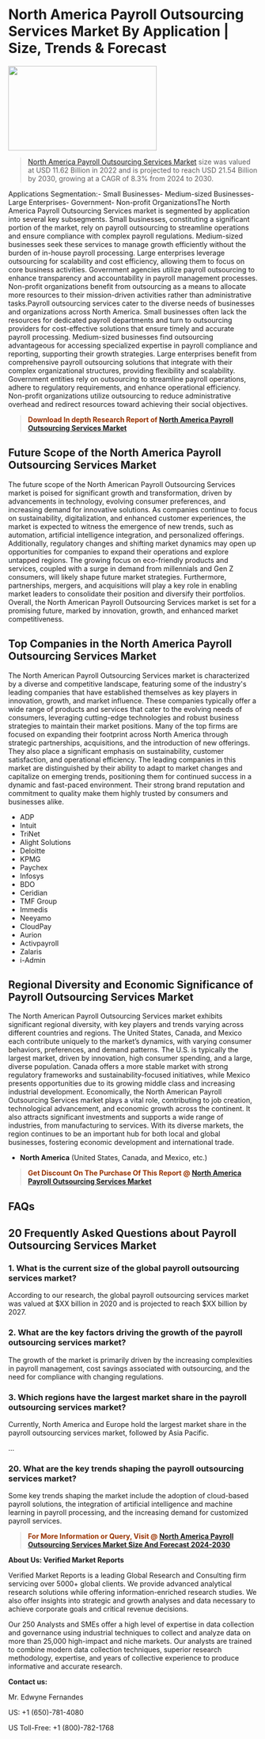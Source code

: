 <p><h1>North America Payroll Outsourcing Services Market By Application | Size, Trends & Forecast</h1><p><img class="aligncenter size-medium wp-image-105565" src="https://ffe5etoiles.com/wp-content/uploads/2025/01/MST7-300x171.png" alt="" width="300" height="171" /></p><blockquote><p><a href="https://www.verifiedmarketreports.com/download-sample/?rid=375784&utm_source=Github-NA&utm_medium=389" target="_blank">North America Payroll Outsourcing Services Market</a> size was valued at USD 11.62 Billion in 2022 and is projected to reach USD 21.54 Billion by 2030, growing at a CAGR of 8.3% from 2024 to 2030.</p></blockquote>Applications Segmentation:- Small Businesses- Medium-sized Businesses- Large Enterprises- Government- Non-profit OrganizationsThe North America Payroll Outsourcing Services market is segmented by application into several key subsegments. Small businesses, constituting a significant portion of the market, rely on payroll outsourcing to streamline operations and ensure compliance with complex payroll regulations. Medium-sized businesses seek these services to manage growth efficiently without the burden of in-house payroll processing. Large enterprises leverage outsourcing for scalability and cost efficiency, allowing them to focus on core business activities. Government agencies utilize payroll outsourcing to enhance transparency and accountability in payroll management processes. Non-profit organizations benefit from outsourcing as a means to allocate more resources to their mission-driven activities rather than administrative tasks.Payroll outsourcing services cater to the diverse needs of businesses and organizations across North America. Small businesses often lack the resources for dedicated payroll departments and turn to outsourcing providers for cost-effective solutions that ensure timely and accurate payroll processing. Medium-sized businesses find outsourcing advantageous for accessing specialized expertise in payroll compliance and reporting, supporting their growth strategies. Large enterprises benefit from comprehensive payroll outsourcing solutions that integrate with their complex organizational structures, providing flexibility and scalability. Government entities rely on outsourcing to streamline payroll operations, adhere to regulatory requirements, and enhance operational efficiency. Non-profit organizations utilize outsourcing to reduce administrative overhead and redirect resources toward achieving their social objectives.</p><blockquote><p><span style="color: #993300;"><strong>Download In depth Research Report of <a href="https://www.verifiedmarketreports.com/download-sample/?rid=375784&utm_source=Github-NA&utm_medium=389">North America Payroll Outsourcing Services Market</a></strong></span></p></blockquote><h2>Future Scope of the North America Payroll Outsourcing Services Market</h2><p>The future scope of the North American Payroll Outsourcing Services market is poised for significant growth and transformation, driven by advancements in technology, evolving consumer preferences, and increasing demand for innovative solutions. As companies continue to focus on sustainability, digitalization, and enhanced customer experiences, the market is expected to witness the emergence of new trends, such as automation, artificial intelligence integration, and personalized offerings. Additionally, regulatory changes and shifting market dynamics may open up opportunities for companies to expand their operations and explore untapped regions. The growing focus on eco-friendly products and services, coupled with a surge in demand from millennials and Gen Z consumers, will likely shape future market strategies. Furthermore, partnerships, mergers, and acquisitions will play a key role in enabling market leaders to consolidate their position and diversify their portfolios. Overall, the North American Payroll Outsourcing Services market is set for a promising future, marked by innovation, growth, and enhanced market competitiveness.</p><h2>Top Companies in the North America Payroll Outsourcing Services Market</h2><p>The North American Payroll Outsourcing Services market is characterized by a diverse and competitive landscape, featuring some of the industry's leading companies that have established themselves as key players in innovation, growth, and market influence. These companies typically offer a wide range of products and services that cater to the evolving needs of consumers, leveraging cutting-edge technologies and robust business strategies to maintain their market positions. Many of the top firms are focused on expanding their footprint across North America through strategic partnerships, acquisitions, and the introduction of new offerings. They also place a significant emphasis on sustainability, customer satisfaction, and operational efficiency. The leading companies in this market are distinguished by their ability to adapt to market changes and capitalize on emerging trends, positioning them for continued success in a dynamic and fast-paced environment. Their strong brand reputation and commitment to quality make them highly trusted by consumers and businesses alike.</p><p><ul><li>ADP </li><li> Intuit </li><li> TriNet </li><li> Alight Solutions </li><li> Deloitte </li><li> KPMG </li><li> Paychex </li><li> Infosys </li><li> BDO </li><li> Ceridian </li><li> TMF Group </li><li> Immedis </li><li> Neeyamo </li><li> CloudPay </li><li> Aurion </li><li> Activpayroll </li><li> Zalaris </li><li> i-Admin</li></ul></p><h2>Regional Diversity and Economic Significance of Payroll Outsourcing Services Market</h2><p>The North American Payroll Outsourcing Services market exhibits significant regional diversity, with key players and trends varying across different countries and regions. The United States, Canada, and Mexico each contribute uniquely to the market’s dynamics, with varying consumer behaviors, preferences, and demand patterns. The U.S. is typically the largest market, driven by innovation, high consumer spending, and a large, diverse population. Canada offers a more stable market with strong regulatory frameworks and sustainability-focused initiatives, while Mexico presents opportunities due to its growing middle class and increasing industrial development. Economically, the North American Payroll Outsourcing Services market plays a vital role, contributing to job creation, technological advancement, and economic growth across the continent. It also attracts significant investments and supports a wide range of industries, from manufacturing to services. With its diverse markets, the region continues to be an important hub for both local and global businesses, fostering economic development and international trade.</p><ul> <li><strong>North America</strong> (United States, Canada, and Mexico, etc.)</li></ul><blockquote><p><span style="color: #993300;"><strong>Get Discount On The Purchase Of This Report @ <a href="https://www.verifiedmarketreports.com/ask-for-discount/?rid=375784&utm_source=Github-NA&utm_medium=389">North America Payroll Outsourcing Services Market</a></strong></span></p></blockquote><h2>FAQs</h2><p><h2>20 Frequently Asked Questions about Payroll Outsourcing Services Market</h2><h3>1. What is the current size of the global payroll outsourcing services market?</div><div></h3><p>According to our research, the global payroll outsourcing services market was valued at $XX billion in 2020 and is projected to reach $XX billion by 2027.</p><h3>2. What are the key factors driving the growth of the payroll outsourcing services market?</div><div></h3><p>The growth of the market is primarily driven by the increasing complexities in payroll management, cost savings associated with outsourcing, and the need for compliance with changing regulations.</p><h3>3. Which regions have the largest market share in the payroll outsourcing services market?</div><div></h3><p>Currently, North America and Europe hold the largest market share in the payroll outsourcing services market, followed by Asia Pacific.</p>...<h3>20. What are the key trends shaping the payroll outsourcing services market?</div><div></h3><p>Some key trends shaping the market include the adoption of cloud-based payroll solutions, the integration of artificial intelligence and machine learning in payroll processing, and the increasing demand for customized payroll services.</p></body></html></p><blockquote><p><span style="color: #993300;"><strong>For More Information or Query, Visit @ <a href="https://www.verifiedmarketreports.com/product/payroll-outsourcing-services-market/">North America Payroll Outsourcing Services Market Size And Forecast 2024-2030</a></strong></span></p></blockquote><p><strong>About Us: Verified Market Reports</strong></p><p>Verified Market Reports is a leading Global Research and Consulting firm servicing over 5000+ global clients. We provide advanced analytical research solutions while offering information-enriched research studies. We also offer insights into strategic and growth analyses and data necessary to achieve corporate goals and critical revenue decisions.</p><p>Our 250 Analysts and SMEs offer a high level of expertise in data collection and governance using industrial techniques to collect and analyze data on more than 25,000 high-impact and niche markets. Our analysts are trained to combine modern data collection techniques, superior research methodology, expertise, and years of collective experience to produce informative and accurate research.</p><p><strong>Contact us:</strong></p><p>Mr. Edwyne Fernandes</p><p>US: +1 (650)-781-4080</p><p>US Toll-Free: +1 (800)-782-1768</p>
